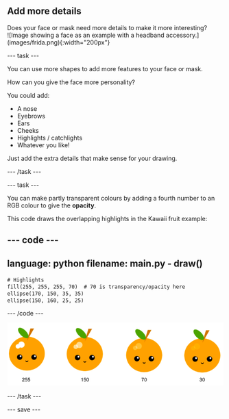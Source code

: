 ## Add more details

<div style="display: flex; flex-wrap: wrap">
<div style="flex-basis: 200px; flex-grow: 1; margin-right: 15px;">
Does your face or mask need more details to make it more interesting? 
</div>
<div>
![Image showing a face as an example with a headband accessory.](images/frida.png){:width="200px"}
</div>
</div>

--- task ---

You can use more shapes to add more features to your face or mask.

How can you give the face more personality? 

You could add:

+ A nose
+ Eyebrows
+ Ears 
+ Cheeks 
+ Highlights / catchlights
+ Whatever you like!

Just add the extra details that make sense for your drawing.

--- /task ---

--- task ---

You can make partly transparent colours by adding a fourth number to an RGB colour to give the **opacity**.

This code draws the overlapping highlights in the Kawaii fruit example:

--- code ---
---
language: python
filename: main.py - draw()
---

    # Highlights    
    fill(255, 255, 255, 70)  # 70 is transparency/opacity here    
    ellipse(170, 150, 35, 35)   
    ellipse(150, 160, 25, 25)    

--- /code ---

![Kawaii fruit image with highlights at different opacities: 30, 70, 150, 255. The lower value, 30, is more opaque and 255 is less opaque.](images/opacity.png)

--- /task ---

--- save ---
